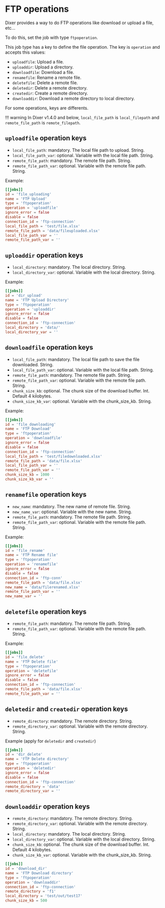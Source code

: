 # FTP operations

Dixer provides a way to do FTP operations like download or upload a file, etc...

To do this, set the job with type `ftpoperation`.

This job type has a key to define the file operation. The key is `operation` and accepts this values:

- `uploadfile`: Upload a file.
- `uploaddir`: Upload a directory.
- `downloadfile`: Download a file.
- `renamefile`: Rename a remote file.
- `deletefile`: Delete a remote file.
- `deletedir`: Delete a remote directory.
- `createdir`: Create a remote directory.
- `downloaddir`: Download a remote directory to local directory.

For some operations, keys are differents.

!!! warning
    In Dixer v1.4.0 and below, `local_file_path` is `local_filepath` and `remote_file_path` is `remote_filepath`.

## `uploadfile` operation keys

- `local_file_path`: mandatory. The local file path to upload. String.
- `local_file_path_var`: optional. Variable with the local file path. String.
- `remote_file_path`: mandatory. The remote file path. String.
- `remote_file_path_var`: optional. Variable with the remote file path. String.

Example:

```toml
[[jobs]]
id = 'file_uploading'
name = 'FTP Upload'
type = 'ftpoperation'
operation = 'uploadfile'
ignore_error = false
disable = false
connection_id = 'ftp-connection'
local_file_path = 'test/file.xlsx'
remote_file_path = 'data/fileuploaded.xlsx'
local_file_path_var = ''
remote_file_path_var = ''
```

## `uploaddir` operation keys

- `local_directory`: mandatory. The local directory. String.
- `local_directory_var`: optional. Variable with the local directory. String.

Example:

```toml
[[jobs]]
id = 'dir_upload'
name = 'FTP Upload Directory'
type = 'ftpoperation'
operation = 'uploaddir'
ignore_error = false
disable = false
connection_id = 'ftp-connection'
local_directory = 'data/'
local_directory_var = ''
```

## `downloadfile` operation keys

- `local_file_path`: mandatory. The local file path to save the file downloaded. String.
- `local_file_path_var`: optional. Variable with the local file path. String.
- `remote_file_path`: mandatory. The remote file path. String.
- `remote_file_path_var`: optional. Variable with the remote file path. String.
- `chunk_size_kb`: optional. The chunk size of the download buffer. Int. Default 4 kilobytes.
- `chunk_size_kb_var`: optional. Variable with the chunk_size_kb. String.

Example:

```toml
[[jobs]]
id = 'file_downloading'
name = 'FTP Download'
type = 'ftpoperation'
operation = 'downloadfile'
ignore_error = false
disable = false
connection_id = 'ftp-connection'
local_file_path = 'test/filedownloaded.xlsx'
remote_file_path = 'data/file.xlsx'
local_file_path_var = ''
remote_file_path_var = ''
chunk_size_kb = 1000
chunk_size_kb_var = ''
```

## `renamefile` operation keys

- `new_name`: mandatory. The new name of remote file. String.
- `new_name_var`: optional. Variable with the new name. String.
- `remote_file_path`: mandatory. The remote file path. String.
- `remote_file_path_var`: optional. Variable with the remote file path. String.

Example:

```toml
[[jobs]]
id = 'file_rename'
name = 'FTP Rename file'
type = 'ftpoperation'
operation = 'renamefile'
ignore_error = false
disable = false
connection_id = 'ftp-conn'
remote_file_path = 'data/file.xlsx'
new_name = 'data/filerenamed.xlsx'
remote_file_path_var = ''
new_name_var = ''
```

## `deletefile` operation keys

- `remote_file_path`: mandatory. The remote file path. String.
- `remote_file_path_var`: optional. Variable with the remote file path. String.

Example:

```toml
[[jobs]]
id = 'file_delete'
name = 'FTP Delete file'
type = 'ftpoperation'
operation = 'deletefile'
ignore_error = false
disable = false
connection_id = 'ftp-connection'
remote_file_path = 'data/file.xlsx'
remote_file_path_var = ''
```

## `deletedir` and `createdir` operation keys

- `remote_directory`: mandatory. The remote directory. String.
- `remote_directory_var`: optional. Variable with the remote directory. String.

Example (apply for `deletedir` and `createdir`)

```toml
[[jobs]]
id = 'dir_delete'
name = 'FTP Delete directory'
type = 'ftpoperation'
operation = 'deletedir'
ignore_error = false
disable = false
connection_id = 'ftp-connection'
remote_directory = 'data'
remote_directory_var = ''
```

## `downloaddir` operation keys

- `remote_directory`: mandatory. The remote directory. String.
- `remote_directory_var`: optional. Variable with the remote directory. String.
- `local_directory`: mandatory. The local directory. String.
- `local_directory_var`: optional. Variable with the local directory. String.
- `chunk_size_kb`: optional. The chunk size of the download buffer. Int. Default 4 kilobytes.
- `chunk_size_kb_var`: optional. Variable with the chunk_size_kb. String.

```toml
[[jobs]]
id = 'download_dir'
name = 'FTP Download directory'
type = 'ftpoperation'
operation = 'downloaddir'
connection_id = 'ftp-connection'
remote_directory = 'f1'
local_directory = 'test/out/test17'
chunk_size_kb = 500
```